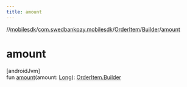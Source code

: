 ```yaml
---
title: amount
---
```

//[mobilesdk](../../../../index.html)/[com.swedbankpay.mobilesdk](../../index.html)/[OrderItem](../index.html)/[Builder](index.html)/[amount](amount.html)



# amount



[androidJvm]\
fun [amount](amount.html)(amount: [Long](https://kotlinlang.org/api/latest/jvm/stdlib/kotlin/-long/index.html)): [OrderItem.Builder](index.html)




